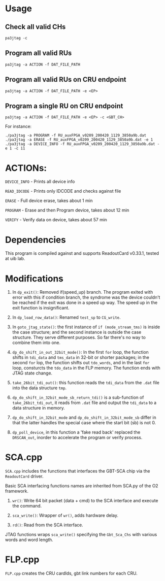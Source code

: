 # Usage


## Check all valid CHs
`pa3jtag -c`

## Program all valid RUs
`pa3jtag -a ACTION -f DAT_FILE_PATH`

## Program all valid RUs on CRU endpoint

`pa3jtag -a ACTION -f DAT_FILE_PATH -e <EP>`

## Program a single RU on CRU endpoint

`pa3jtag -a ACTION -f DAT_FILE_PATH -e <EP> -c <GBT_CH>`

For instance:

```
./pa3jtag -a PROGRAM -f RU_auxFPGA_v0209_200420_1129_3850a9b.dat
./pa3jtag -a ERASE -f RU_auxFPGA_v0209_200420_1129_3850a9b.dat -e 1
./pa3jtag -a DEVICE_INFO -f RU_auxFPGA_v0209_200420_1129_3850a9b.dat -e 1 -c 11
```

# ACTIONs:

`DEVICE_INFO` - Prints all device info

`READ_IDCODE` - Prints only IDCODE and checks against file

`ERASE` - Full device erase, takes about 1 min

`PROGRAM` - Erase and then Program device, takes about 12 min

`VERIFY` - Verify data on device, takes about 57 min

# Dependencies

This program is compiled against and supports ReadoutCard v0.33.1, tested at uib lab.

# Modifications

1. In ```dp_exit()```: Removed if(speed_up) branch. The program exited with error with this if condition branch, the syndrome was the device couldn't be reached if the exit was done in a speed up way. The speed up in the exit function is insignificant.

2. In ```dp_load_row_data()```: Renamed ```test_sp``` to ```CG_write```.

3. In ```goto_jtag_state()```: the first instance of ```if (mode_stream_tms)``` is inside the case structure; and the second instance is outside the case structure. They serve different purposes. So far there's no way to combine them into one.

4. ```dp_do_shift_in_out_32bit_mode()```: In the first ```for``` loop,  the function shifts in ```tdi_data``` and ```tms_data``` in 32-bit or shorter packages; in the second ```for``` lop, the function shifts out ```tdo_words```, and in the last ```for``` loop, consturcts the ```tdo_data``` in the FLP memory. The function ends with JTAG state change.

5. ```take_26bit_tdi_out()```: this function reads the ```tdi_data``` from the ```.dat``` file into the data structure ```tmp```.

6. ```dp_do_shift_in_32bit_mode_sb_return_tdi()``` is a sub-function of ```take_26bit_tdi_out```, it reads from ```.dat``` file and output the ```tdi_data``` to a data structure in memory.

7. ```dp_do_shift_in_32bit_mode``` and ```dp_do_shift_in_32bit_mode_sb``` differ in that the latter handles the special case where the start bit (sb) is not 0.

8. ```dp_poll_device```, in this function a 'fake read back' replaced the ```DRSCAN_out```, inorder to accelerate the program or verify process.

# SCA.cpp

```SCA.cpp``` includes the functions that interfaces the GBT-SCA chip via the ```ReadoutCard``` driver.

Basic SCA interfacing functions names are inherited from SCA.py of the O2 framework.

1. ```wr()```: Write 64 bit packet (data + cmd) to the SCA interface and execute the command.

2. ```sca_write()```: Wrapper of ```wr()```, adds hardware delay.

3. ```rd()```: Read from the SCA interface.

JTAG functions wraps ```sca_write()``` specifying the ```Gbt_Sca_Chs``` with various words and word length.

# FLP.cpp

```FLP.cpp``` creates the CRU cardIds, gbt link numbers for each CRU.